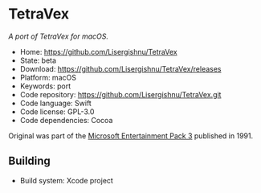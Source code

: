 # TetraVex

_A port of TetraVex for macOS._

- Home: https://github.com/Lisergishnu/TetraVex
- State: beta
- Download: https://github.com/Lisergishnu/TetraVex/releases
- Platform: macOS
- Keywords: port
- Code repository: https://github.com/Lisergishnu/TetraVex.git
- Code language: Swift
- Code license: GPL-3.0
- Code dependencies: Cocoa


Original was part of the [Microsoft Entertainment Pack 3](https://en.wikipedia.org/wiki/Microsoft_Entertainment_Pack#Microsoft_Entertainment_Pack_3) published in 1991.

## Building

- Build system: Xcode project
